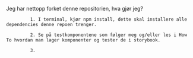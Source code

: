 Jeg har nettopp forket denne repositorien, hva gjør jeg?

             1. I terminal, kjør npm install, dette skal installere alle dependencies denne repoen trenger.

             2. Se på testkomponentene som følger meg og/eller les i How To hvordan man lager komponenter og tester de i storybook.

             3. 
